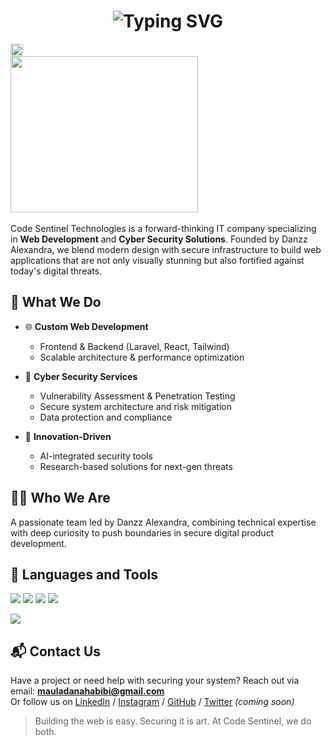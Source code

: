 <h1 align="center">
  <img src="https://readme-typing-svg.demolab.com?font=Fira+Code&size=28&pause=1000&color=60B5FF&center=true&vCenter=true&width=1000&lines=Hi+%F0%9F%91%8B%2C+Welcome+Code+Sentinel;Full+Stack+Developer+%7C+Cybersecurity+Enthusiast;I+build+solutions+and+secure+systems" alt="Typing SVG" />
</h1>

<img align="center" src="https://profile-counter.glitch.me/Danzz-Alexandra/count.svg?" alt="Visitor Counter" height="20" />
<div align="left">
  <img src="https://i.pinimg.com/736x/db/f8/63/dbf863b544bb92b0e07abf613594eed8.jpg" width="300" height="250" />
    &nbsp;&nbsp;&nbsp;&nbsp;&nbsp;&nbsp;
</div>

Code Sentinel Technologies is a forward-thinking IT company specializing in **Web Development** and **Cyber Security Solutions**. Founded by Danzz Alexandra, we blend modern design with secure infrastructure to build web applications that are not only visually stunning but also fortified against today's digital threats.

## 🚀 What We Do

- 🌐 **Custom Web Development**
  - Frontend & Backend (Laravel, React, Tailwind)
  - Scalable architecture & performance optimization

- 🔐 **Cyber Security Services**
  - Vulnerability Assessment & Penetration Testing
  - Secure system architecture and risk mitigation
  - Data protection and compliance

- 🧠 **Innovation-Driven**
  - AI-integrated security tools
  - Research-based solutions for next-gen threats

## 👨‍💻 Who We Are

A passionate team led by Danzz Alexandra, combining technical expertise with deep curiosity to push boundaries in secure digital product development.

## 🦾 Languages and Tools
<div><img src="https://img.shields.io/badge/Flask-000000?style=for-the-badge&logo=flask&logoColor=white" />
<img src="https://img.shields.io/badge/Django-092E20?style=for-the-badge&logo=django&logoColor=green" />
<img src="https://img.shields.io/badge/C%2B%2B-00599C?style=for-the-badge&logo=c%2B%2B&logoColor=white" />
<img src="https://img.shields.io/badge/Python-FFD43B?style=for-the-badge&logo=python&logoColor=blue"/>
 </div>
<p align="left">
    <img src="https://skillicons.dev/icons?i=git,flutter,docker,tailwind,laravel,linkedin,postman,discord,vite,py,php,js&perline=6" />
</p>

## 📬 Contact Us

Have a project or need help with securing your system?
Reach out via email: **mauladanahabibi@gmail.com**  
Or follow us on [LinkedIn](#) / [Instagram](https://www.instagram.com/mldnhb_/) / [GitHub](#) / [Twitter](#) *(coming soon)*

> Building the web is easy. Securing it is art. At Code Sentinel, we do both.


